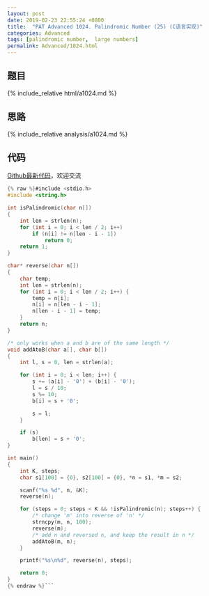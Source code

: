 ```yaml
---
layout: post
date: 2019-02-23 22:55:24 +0800
title:  "PAT Advanced 1024. Palindromic Number (25) (C语言实现)"
categories: Advanced
tags: [palindromic number,  large numbers]
permalink: Advanced/1024.html
---
```


## 题目

{% include_relative html/a1024.md %}

## 思路

{% include_relative analysis/a1024.md %}

## 代码

[Github最新代码](https://github.com/OliverLew/PAT/blob/master/PATAdvanced/1024.c)，欢迎交流

```c
{% raw %}#include <stdio.h>
#include <string.h>

int isPalindromic(char n[])
{
	int len = strlen(n);
	for (int i = 0; i < len / 2; i++)
		if (n[i] != n[len - i - 1])
			return 0;
	return 1;
}

char* reverse(char n[])
{
	char temp;
	int len = strlen(n);
	for (int i = 0; i < len / 2; i++) {
		temp = n[i];
		n[i] = n[len - i - 1];
		n[len - i - 1] = temp;
	}
	return n;
}

/* only works when a and b are of the same length */
void addAtoB(char a[], char b[])
{
	int l, s = 0, len = strlen(a);

	for (int i = 0; i < len; i++) {
		s += (a[i] - '0') + (b[i] - '0');
		l = s / 10;
		s %= 10;
		b[i] = s + '0';

		s = l;
	}

	if (s)
		b[len] = s + '0';
}

int main()
{
	int K, steps;
	char s1[100] = {0}, s2[100] = {0}, *n = s1, *m = s2;

	scanf("%s %d", n, &K);
	reverse(n);

	for (steps = 0; steps < K && !isPalindromic(n); steps++) {
		/* change 'm' into reverse of 'n' */
		strncpy(m, n, 100);
		reverse(m);
		/* add n and reversed n, and keep the result in n */
		addAtoB(m, n);
	}

	printf("%s\n%d", reverse(n), steps);

	return 0;
}
{% endraw %}```